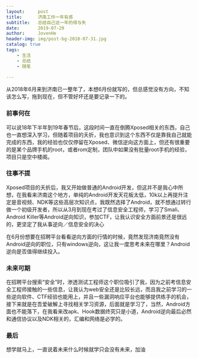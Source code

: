 ```yaml
---
layout:     post
title:      济南工作一年有感
subtitle:   总结自己这一年的得与失
date:       2019-07-29
author:     JovenHe
header-img: img/post-bg-2018-07-31.jpg
catalog: true
tags:
    - 生活
    - 总结
    - 随笔
    
---
```


从2018年6月来到济南已一整年了，本想6月份就写的，但总感觉没有方向，不知该怎么写，拖到现在，但不管好坏还是要记录一下的。

### 前事何在

可以说18年下半年到19年春节后，这段时间一直在倒腾Xposed相关的东西，自己也一直想深入学习，但随着项目的夭折，我也意识到这个东西不仅是靠我自己就能完成的东西，我的经验也仅仅停留在Xposed、微信逆向这方面上，但还有很重要的是某个品牌手机的root，或者rom定制，团队中如果没有批量root手机的经验，项目只是空中楼阁。

### 往事不提

Xposed项目的夭折后，我又开始做普通的Android开发，但这并不是我心中所想，在我看来济南这个地方，单纯的Android开发天花板太低，10k以上再提升注定是音视频、NDK等这些高层次知识点，我既然选择了Android，就不想通过转行做一个初级开发者，所以从3月到现在考过了信息安全工程师，学习了Smali、Android Killer等Android逆向知识，参加CTF，让我认识安全方面前景还是很远的，更坚定了我从事逆向／信息安全的决心

在6月份想要在招聘平台看看逆向方面的行情的时候，竟然发现济南竟然没有Android逆向的职位，只有windows逆向，这让我一度思考未来在哪里？Android逆向是否值得继续投入。

### 未来可期

在招聘平台搜索“安全”时，渗透测试工程师这个职位吸引了我，因为之前考信息安全工程师接触的一些信息，让我认为web安全还是比较长远，而且我之前学习的一些逆向软件、CTF经验也能用上，并且一些漏洞响应平台也能够提供练手的机会，接下来就是在吾爱破解上寻找相关学习资源，后面就是学习了，当然，Android方面也不能落下，在我看来改apk、Hook数据终究只是小道，Android逆向最后必然和通信协议以及NDK相关的，汇编和网络是必学的。

### 最后

想学就马上，一直说着未来什么时候就学只会没有未来，加油


